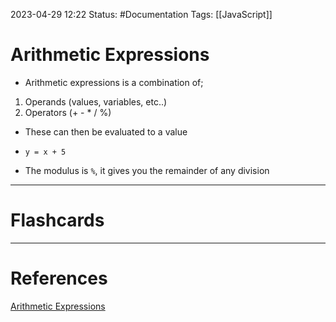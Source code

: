 2023-04-29 12:22
Status: #Documentation 
Tags: [[JavaScript]]

# Arithmetic Expressions

* Arithmetic expressions is a combination of;
1. Operands (values, variables, etc..)
2. Operators (+ - * / %)
* These can then be evaluated to a value
* `y = x + 5`

* The modulus is `%`, it gives you the remainder of any division









___
# Flashcards



---
# References
[Arithmetic Expressions](https://www.youtube.com/watch?v=8dWL3wF_OMw&list=PL3k5VlZzpQyEz03mNlmU50YcIJ6vEDz95&index=1&t=992s)
